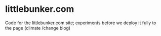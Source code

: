 # littlebunker.com
Code for the littlebunker.com site; experiments before we deploy it fully to the page (climate /change blog)
